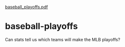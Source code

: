 [baseball_playoffs.pdf](https://github.com/coreyyesavage/baseball-playoffs/files/6184738/baseball_playoffs.pdf)
# baseball-playoffs
Can stats tell us which teams will make the MLB playoffs?

